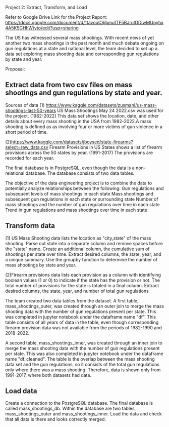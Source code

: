 Project 2:
Extract, Transform, and Load

Refer to Google Drive Link for the Project Report:
https://docs.google.com/document/d/1tavouCSjbmutTF5BJruIODiwMUoyhx4A5K5GHhWtyto/edit?usp=sharing

The US has witnessed several mass shootings. With recent news of yet another two mass shootings in the past month and much debate ongoing on gun regulations at a state and national level, the team decided to set up a data set exploring mass shooting data and corresponding gun regulations by state and year.

Proposal:

Extract data from two csv files on mass shootings and gun regulations by state and year.
------------
Sources of data
(1) https://www.kaggle.com/datasets/zusmani/us-mass-shootings-last-50-years
US Mass Shootings May 24 2022.csv was used for the project. (1982-2022)
This data set shows the location, date, and other details about every mass shooting in the USA from 1982-2022.A mass shooting is defined as as involving four or more victims of gun violence in a short period of time.

(2)https://www.kaggle.com/datasets/jboysen/state-firearms?select=raw_data.csv
Firearm Provisions in US States shows a list of firearm provisions across the 50 states by year. (1991-2017)
The provisions are recorded for each year.

The final database is in PostgreSQL, even though the data is a non-relational database. The database consists of two data tables.

The objective of the data engineering project is to combine the data to potentially analyze relationships between the following:
Gun regulations and subsequent levels of mass shootings in each state
Mass shootings and subsequent gun regulations in each state or surrounding state
Number of mass shootings and the number of gun regulations over time in each state
Trend in gun regulations and mass shootings over time in each state

Transform data
--------------
(1) US Mass Shooting data lists the location as "city,state" of the mass shooting. Parse out state into a separate column and remove spaces before the "state" name. Create an additional column, the cumulative sum of shootings per state over time. Extract desired columns, the state, year, and a unique summary. Use the groupby function to determine the number of mass shootings by state and year. 

(2)Firearm provisions data lists each provision as a column with identifying boolean values (1 or 0) to indicate if the state has the provision or not. The total number of provisions for the state is totaled in a final column. 
Extract desired columns, the state, year, and number of total gun regulations

The team created two data tables from the dataset. 
A first table, mass_shootings_outer, was created through an outer join to merge the mass shooting data with the number of gun regulations present per state.
This was completed in jupyter notebook under the dataframe name "df". This table consists of all years of data in the table, even though corresponding firearm provision data was not available from the periods of 1982-1990 and 2018-2022.

A second table, mass_shootings_inner, was created through an inner join to merge the mass shooting data with the number of gun regulations present per state.
This was also completed in jupyter notebook under the dataframe name "df_cleaned". The table is the overlap between the mass shooting data set and the gun regulations, so it consists of the total gun regulations only where there was a mass shooting. 
Therefore, data is shown only from 1991-2017, where both datasets had data.

Load data
-------------
Create a connection to the PostgreSQL database.
The final database is called mass_shootings_db. Within the database are two tables, mass_shootings_outer and mass_shootings_inner.
Load the data and check that all data is there and looks correctly merged.
